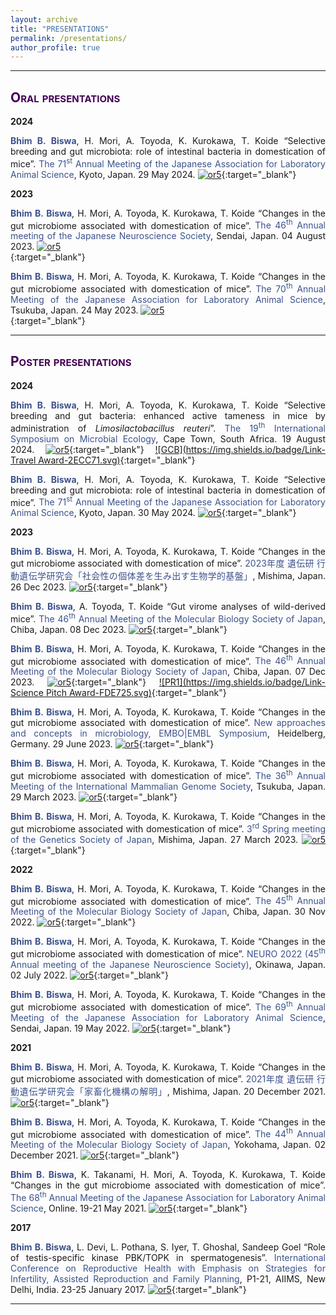 ```yaml
---
layout: archive
title: "PRESENTATIONS"
permalink: /presentations/
author_profile: true
---
```

<style> body {text-align: justify} </style> <!-- Justify text. -->

------

## <span style="font-variant:small-caps;"><span style="color:#440154">**Oral presentations**</span></span>

**2024**

<span style="color:#3B528B">**Bhim B. Biswa**</span>, H. Mori, A. Toyoda, K. Kurokawa, T. Koide “Selective breeding and gut microbiota: role of intestinal bacteria in domestication of mice”. <span style="color:#3B528B">The 71<sup>st</sup> Annual Meeting of the Japanese Association for Laboratory Animal Science</span>, Kyoto, Japan. 29 May 2024. [![or5](https://img.shields.io/badge/Link-Website-21908C.svg)](https://cfmeeting.com/jalas71/){:target="_blank"} <br>

**2023**

<span style="color:#3B528B">**Bhim B. Biswa**</span>, H. Mori, A. Toyoda, K. Kurokawa, T. Koide “Changes in the gut microbiome associated with domestication of mice”. <span style="color:#3B528B">The 46<sup>th</sup> Annual meeting of the Japanese Neuroscience Society</span>, Sendai, Japan. 04 August 2023. [![or5](https://img.shields.io/badge/Link-Website-21908C.svg)](https://neuroscience2023.jnss.org/en/index.html) <br>{:target="_blank"}

<span style="color:#3B528B">**Bhim B. Biswa**</span>, H. Mori, A. Toyoda, K. Kurokawa, T. Koide “Changes in the gut microbiome associated with domestication of mice”. <span style="color:#3B528B">The 70<sup>th</sup> Annual Meeting of the Japanese Association for Laboratory Animal Science</span>, Tsukuba, Japan. 24 May 2023. [![or5](https://img.shields.io/badge/Link-Website-21908C.svg)](https://cfmeeting.com/jalas70/) <br>{:target="_blank"}

------

## <span style="font-variant:small-caps;"><span style="color:#440154">**Poster presentations**</span></span>

**2024**

<span style="color:#3B528B">**Bhim B. Biswa**</span>, H. Mori, A. Toyoda, K. Kurokawa, T. Koide “Selective breeding and gut bacteria: enhanced active tameness in mice by administration of *Limosilactobacillus reuteri*”. <span style="color:#3B528B">The 19<sup>th</sup> International Symposium on Microbial Ecology</span>, Cape Town, South Africa. 19 August 2024. [![or5](https://img.shields.io/badge/Link-Website-21908C.svg)](https://isme19.isme-microbes.org/){:target="_blank"}  [![GCB](https://img.shields.io/badge/Link-Travel Award-2ECC71.svg)](https://www.isme-microbes.org/travel-funds){:target="_blank"}<br>

<span style="color:#3B528B">**Bhim B. Biswa**</span>, H. Mori, A. Toyoda, K. Kurokawa, T. Koide “Selective breeding and gut microbiota: role of intestinal bacteria in domestication of mice”. <span style="color:#3B528B">The 71<sup>st</sup> Annual Meeting of the Japanese Association for Laboratory Animal Science</span>, Kyoto, Japan. 30 May 2024. [![or5](https://img.shields.io/badge/Link-Website-21908C.svg)](https://cfmeeting.com/jalas71/){:target="_blank"} <br>

**2023**

<span style="color:#3B528B">**Bhim B. Biswa**</span>, H. Mori, A. Toyoda, K. Kurokawa, T. Koide “Changes in the gut microbiome associated with domestication of mice”. <span style="color:#3B528B">2023年度 遺伝研 行動遺伝学研究会「社会性の個体差を生み出す生物学的基盤」</span>, Mishima, Japan. 26 Dec 2023. [![or5](https://img.shields.io/badge/Link-Website-21908C.svg)](https://www.nig.ac.jp/nig/research/nig-meetings?id=1504){:target="_blank"} <br>

<span style="color:#3B528B">**Bhim B. Biswa**</span>, A. Toyoda, T. Koide “Gut virome analyses of wild-derived mice”. <span style="color:#3B528B">The 46<sup>th</sup> Annual Meeting of the Molecular Biology Society of Japan</span>, Chiba, Japan. 08 Dec 2023. [![or5](https://img.shields.io/badge/Link-Website-21908C.svg)](https://www2.aeplan.co.jp/mbsj2023/en-index.html){:target="_blank"} <br>

<span style="color:#3B528B">**Bhim B. Biswa**</span>, H. Mori, A. Toyoda, K. Kurokawa, T. Koide “Changes in the gut microbiome associated with domestication of mice”. <span style="color:#3B528B">The 46<sup>th</sup> Annual Meeting of the Molecular Biology Society of Japan</span>, Chiba, Japan. 07 Dec 2023. [![or5](https://img.shields.io/badge/Link-Website-21908C.svg)](https://www2.aeplan.co.jp/mbsj2023/en-index.html){:target="_blank"} [![PR1](https://img.shields.io/badge/Link-Science Pitch Award-FDE725.svg)](https://www2.aeplan.co.jp/mbsj2023/en-index.html){:target="_blank"}  <br>

<span style="color:#3B528B">**Bhim B. Biswa**</span>, H. Mori, A. Toyoda, K. Kurokawa, T. Koide “Changes in the gut microbiome associated with domestication of mice”. <span style="color:#3B528B">New approaches and concepts in microbiology, EMBO|EMBL Symposium</span>, Heidelberg, Germany. 29 June 2023. [![or5](https://img.shields.io/badge/Link-Website-21908C.svg)](https://www.embl.org/about/info/course-and-conference-office/events/ees23-06/){:target="_blank"} <br>

<span style="color:#3B528B">**Bhim B. Biswa**</span>, H. Mori, A. Toyoda, K. Kurokawa, T. Koide “Changes in the gut microbiome associated with domestication of mice”. <span style="color:#3B528B">The 36<sup>th</sup> Annual Meeting of the International Mammalian Genome Society</span>, Tsukuba, Japan. 29 March 2023. [![or5](https://img.shields.io/badge/Link-Website-21908C.svg)](https://www.imgs.org/past-and-future-imgc-conferences){:target="_blank"} <br>

<span style="color:#3B528B">**Bhim B. Biswa**</span>, H. Mori, A. Toyoda, K. Kurokawa, T. Koide “Changes in the gut microbiome associated with domestication of mice”. <span style="color:#3B528B">3<sup>rd</sup> Spring meeting of the Genetics Society of Japan</span>, Mishima, Japan. 27 March 2023. [![or5](https://img.shields.io/badge/Link-Website-21908C.svg)](https://gsj3.org/en/){:target="_blank"} <br>

**2022**

 <span style="color:#3B528B">**Bhim B. Biswa**</span>, H. Mori, A. Toyoda, K. Kurokawa, T. Koide “Changes in the gut microbiome associated with domestication of mice”. <span style="color:#3B528B">The 45<sup>th</sup> Annual Meeting of the Molecular Biology Society of Japan</span>, Chiba, Japan. 30 Nov 2022. [![or5](https://img.shields.io/badge/Link-Website-21908C.svg)](https://www2.aeplan.co.jp/mbsj2022/en-index.html){:target="_blank"} <br>

<span style="color:#3B528B">**Bhim B. Biswa**</span>, H. Mori, A. Toyoda, K. Kurokawa, T. Koide “Changes in the gut microbiome associated with domestication of mice”. <span style="color:#3B528B">NEURO 2022 (45<sup>th</sup> Annual meeting of the Japanese Neuroscience Society)</span>, Okinawa, Japan. 02 July 2022. [![or5](https://img.shields.io/badge/Link-Website-21908C.svg)](https://neuro2022.jnss.org/){:target="_blank"} <br>

<span style="color:#3B528B">**Bhim B. Biswa**</span>, H. Mori, A. Toyoda, K. Kurokawa, T. Koide “Changes in the gut microbiome associated with domestication of mice”. <span style="color:#3B528B">The 69<sup>th</sup> Annual Meeting of the Japanese Association for Laboratory Animal Science</span>, Sendai, Japan. 19 May 2022. [![or5](https://img.shields.io/badge/Link-Website-21908C.svg)](https://jalas69.jp/){:target="_blank"} <br>

**2021**

<span style="color:#3B528B">**Bhim B. Biswa**</span>, H. Mori, A. Toyoda, K. Kurokawa, T. Koide “Changes in the gut microbiome associated with domestication of mice”. <span style="color:#3B528B">2021年度 遺伝研 行動遺伝学研究会「家畜化機構の解明」</span>, Mishima, Japan. 20 December 2021. [![or5](https://img.shields.io/badge/Link-Website-21908C.svg)](https://www.nig.ac.jp/nig/research/nig-meetings?id=1293){:target="_blank"} <br>

<span style="color:#3B528B">**Bhim B. Biswa**</span>, H. Mori, A. Toyoda, K. Kurokawa, T. Koide “Changes in the gut microbiome associated with domestication of mice”. <span style="color:#3B528B">The 44<sup>th</sup> Annual Meeting of the Molecular Biology Society of Japan</span>, Yokohama, Japan. 02 December 2021. [![or5](https://img.shields.io/badge/Link-Website-21908C.svg)](https://www2.aeplan.co.jp/mbsj2021/english/){:target="_blank"} <br>

<span style="color:#3B528B">**Bhim B. Biswa**</span>, K. Takanami, H. Mori, A. Toyoda, K. Kurokawa, T. Koide “Changes in the gut microbiome associated with domestication of mice”. <span style="color:#3B528B">The 68<sup>th</sup> Annual Meeting of the Japanese Association for Laboratory Animal Science</span>, Online. 19-21 May 2021. [![or5](https://img.shields.io/badge/Link-Website-21908C.svg)](https://www.jalas.jp/68jalas/){:target="_blank"} <br>

**2017**

<span style="color:#3B528B">**Bhim B. Biswa**</span>, L. Devi, L. Pothana, S. Iyer, T. Ghoshal, Sandeep Goel “Role of testis-specific kinase PBK/TOPK in spermatogenesis”. <span style="color:#3B528B">International Conference on Reproductive Health with Emphasis on Strategies for Infertility, Assisted Reproduction and Family Planning</span>, P1-21, AIIMS, New Delhi, India. 23-25 January 2017. [![or5](https://img.shields.io/badge/Link-Website-21908C.svg)](https://www.issrf.org/conferences/past-conferences){:target="_blank"} <br>

------

